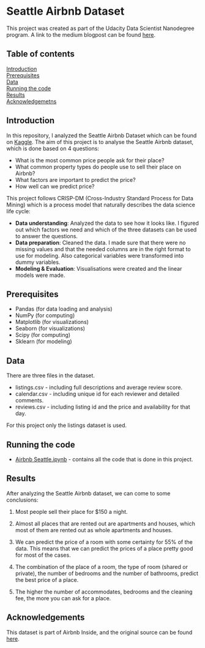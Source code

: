 # Seattle Airbnb Dataset
This project was created as part of the Udacity Data Scientist Nanodegree program. A link to the medium blogpost can be found [here](https://medium.com/@anniekhegeman/exploring-seattle-airbnb-data-5bb6c8d6a64).

## Table of contents
[Introduction](#Introduction) <br />
[Prerequisites](#Prerequisites) <br />
[Data](#Data) <br />
[Running the code](#Running_the_code) <br />
[Results](#Results) <br />
[Acknowledgemetns](#Acknowledgements) <br />

## Introduction
In this repository, I analyzed the Seattle Airbnb Dataset which can be found on [Kaggle](https://www.kaggle.com/airbnb/seattle). The aim of this project is to analyse the Seattle Airbnb dataset, which is done based on 4 questions:
- What is the most common price people ask for their place?
- What common property types do people use to sell their place on Airbnb?
- What factors are important to predict the price?
- How well can we predict price?

This project follows CRISP-DM (Cross-Industry Standard Process for Data Mining) which is a process model that naturally describes the data science life cycle:
- **Data understanding**: Analyzed the data to see how it looks like. I figured out which factors we need and which of the three datasets can be used to answer the questions.
- **Data preparation**: Cleaned the data. I made sure that there were no missing values and that the needed columns are in the right format to use for modeling. Also categorical variables were transformed into dummy variables.
- **Modeling & Evaluation**: Visualisations were created and the linear models were made. 

## Prerequisites
- Pandas (for data loading and analysis)
- NumPy (for computing)
- Matplotlib (for visualizations)
- Seaborn (for visualizations)
- Scipy (for computing)
- Sklearn (for modeling)

## Data
There are three files in the dataset.

- listings.csv - including full descriptions and average review score.
- calendar.csv - including unique id for each reviewer and detailed comments.
- reviews.csv - including listing id and the price and availability for that day.

For this project only the listings dataset is used.

## Running the code
- [Airbnb Seattle.ipynb](https://github.com/AnniekHegeman/Seattle-Airbnb-Dataset/blob/main/Airbnb%20Seattle.ipynb) - contains all the code that is done in this project.


## Results
After analyzing the Seattle Airbnb dataset, we can come to some conclusions:

1. Most people sell their place for $150 a night.

2. Almost all places that are rented out are apartments and houses, which most of them are rented out as whole apartments and houses.

3. We can predict the price of a room with some certainty for 55% of the data. This means that we can predict the prices of a place pretty good for most of the cases.

4. The combination of the place of a room, the type of room (shared or private), the number of bedrooms and the number of bathrooms, predict the best price of a place.

5. The higher the number of accommodates, bedrooms and the cleaning fee, the more you can ask for a place.


## Acknowledgements
This dataset is part of Airbnb Inside, and the original source can be found [here](http://insideairbnb.com/get-the-data.html).
